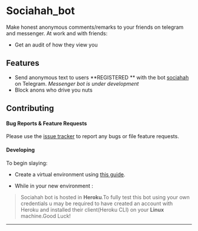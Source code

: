 # Sociahah_bot
Make honest anonymous comments/remarks to your friends on telegram and messenger.
At work and with friends:

- Get an audit of how they view you 

## Features
- Send anonymous text to users **REGISTERED ** with the bot [sociahah](https://t.me/sociahah_bot) on Telegram. *Messenger bot is under development*
- Block anons who drive you nuts


## Contributing

#### Bug Reports & Feature Requests

Please use the [issue tracker](https://github.com/karan/joe/issues) to report any bugs or file feature requests.

#### Developing
To begin slaying:

- Create a virtual environment using [this guide](http://levipy.com/virtualenv-and-virtualenvwrapper-tutorial/).

- While in your new environment :
>Sociahah bot is hosted in **Heroku**.To fully test this bot using your own credentials u may be required to have  created an account with Heroku and installed  their client(Heroku CLI) on your **Linux** machine.Good Luck!

---
